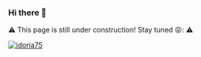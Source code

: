 ### Hi there 👋

:warning: This page is still under construction! Stay tuned 😝: :warning:

[![idoria75](https://github-readme-stats.vercel.app/api?username=yourusername&count_private=true&show_icons=true&theme=radical)](https://github.com/yourusername)

<!--
**idoria75/idoria75** is a ✨ _special_ ✨ repository because its `README.md` (this file) appears on your GitHub profile.

Here are some ideas to get you started:

- 🔭 I’m currently working on ...
- 🌱 I’m currently learning ...
- 👯 I’m looking to collaborate on ...
- 🤔 I’m looking for help with ...
- 💬 Ask me about ...
- 📫 How to reach me: ...
- 😄 Pronouns: ...
- ⚡ Fun fact: ...
-->
